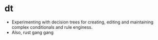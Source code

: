 # dt

- Experimenting with decision trees for creating, editing and maintaining complex conditionals and rule enginess.
- Also, rust gang gang